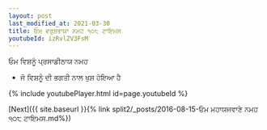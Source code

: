 ```yaml
---
layout: post
last_modified_at: 2021-03-30
title: ਓਮ ਵਰੁਸ਼ਭਾਯਾ ਨਮਹ ੧੦੮ ਟਾਇਮਸ
youtubeId: izRvlZV3FsM
---
```

 
 
 ਓਮ ਵਿਸ਼ਨੂੰ ਪ੍ਰਸਾਡੀਠਾਯ ਨਮਹ  
 
 -  ਜੋ ਵਿਸ਼ਨੂੰ ਦੀ ਭਗਤੀ ਨਾਲ ਖੁਸ਼ ਹੋਇਆ ਹੈ 
 
  
 
  
 
 
 
 
 
 


{% include youtubePlayer.html id=page.youtubeId %}
 
[Next]({{ site.baseurl }}{% link  split2/_posts/2016-08-15-ਓਮ ਮਹਾਯਜਵਾਣੇ ਨਮਹ ੧੦੮ ਟਾਇਮਸ.md%})
 
